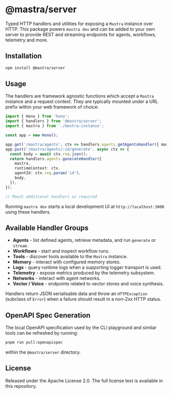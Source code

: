 # @mastra/server

Typed HTTP handlers and utilities for exposing a `Mastra` instance over HTTP.
This package powers `mastra dev` and can be added to your own server to provide
REST and streaming endpoints for agents, workflows, telemetry and more.

## Installation

```bash
npm install @mastra/server
```

## Usage

The handlers are framework agnostic functions which accept a `Mastra` instance
and a request context. They are typically mounted under a URL prefix within your
web framework of choice:

```typescript
import { Hono } from 'hono';
import { handlers } from '@mastra/server';
import { mastra } from './mastra-instance';

const app = new Hono();

app.get('/mastra/agents', ctx => handlers.agents.getAgentsHandler({ mastra, runtimeContext: ctx }));
app.post('/mastra/agents/:id/generate', async ctx => {
  const body = await ctx.req.json();
  return handlers.agents.generateHandler({
    mastra,
    runtimeContext: ctx,
    agentId: ctx.req.param('id'),
    body,
  });
});

// Mount additional handlers as required
```

Running `mastra dev` starts a local development UI at
`http://localhost:3000` using these handlers.

## Available Handler Groups

- **Agents** - list defined agents, retrieve metadata, and run `generate`
  or `stream`.
- **Workflows** - start and inspect workflow runs.
- **Tools** - discover tools available to the `Mastra` instance.
- **Memory** - interact with configured memory stores.
- **Logs** - query runtime logs when a supporting logger transport is used.
- **Telemetry** - expose metrics produced by the telemetry subsystem.
- **Networks** - interact with agent networks.
- **Vector / Voice** - endpoints related to vector stores and voice synthesis.

Handlers return JSON serialisable data and throw an `HTTPException` (subclass of
`Error`) when a failure should result in a non-2xx HTTP status.

## OpenAPI Spec Generation

The local OpenAPI specification used by the CLI playground and similar tools can
be refreshed by running:

```bash
pnpm run pull:openapispec
```

within the `@mastra/server` directory.

## License

Released under the Apache License 2.0. The full license text is available in
this repository.
